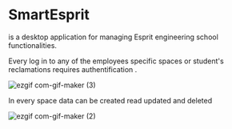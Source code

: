 # SmartEsprit
is a desktop application for managing Esprit engineering school functionalities.


Every log in to any of the employees specific spaces or student's reclamations requires authentification .


![ezgif com-gif-maker (3)](https://user-images.githubusercontent.com/105125576/168451620-693e77c3-d94b-419f-b502-9ef7c8c2cb40.gif)








In every space data can be created read updated and deleted 




![ezgif com-gif-maker (2)](https://user-images.githubusercontent.com/105125576/168451478-5a704812-8637-43fb-b22a-29beafb7c481.gif)


